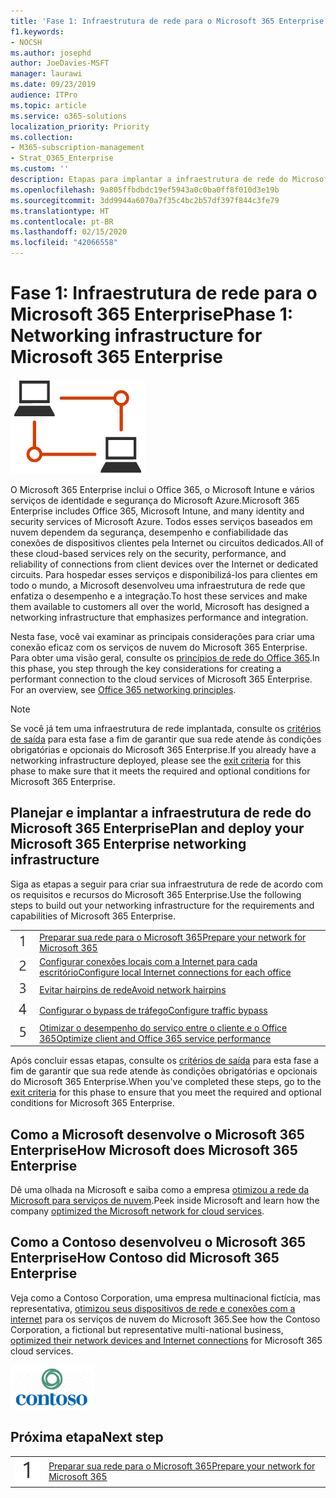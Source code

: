 ```yaml
---
title: 'Fase 1: Infraestrutura de rede para o Microsoft 365 Enterprise'
f1.keywords:
- NOCSH
ms.author: josephd
author: JoeDavies-MSFT
manager: laurawi
ms.date: 09/23/2019
audience: ITPro
ms.topic: article
ms.service: o365-solutions
localization_priority: Priority
ms.collection:
- M365-subscription-management
- Strat_O365_Enterprise
ms.custom: ''
description: Etapas para implantar a infraestrutura de rede do Microsoft 365 Enterprise.
ms.openlocfilehash: 9a805ffbdbdc19ef5943a0c0ba0ff8f010d3e19b
ms.sourcegitcommit: 3dd9944a6070a7f35c4bc2b57df397f844c3fe79
ms.translationtype: HT
ms.contentlocale: pt-BR
ms.lasthandoff: 02/15/2020
ms.locfileid: "42066558"
---
```

# <a name="phase-1-networking-infrastructure-for-microsoft-365-enterprise"></a><span data-ttu-id="45028-103">Fase 1: Infraestrutura de rede para o Microsoft 365 Enterprise</span><span class="sxs-lookup"><span data-stu-id="45028-103">Phase 1: Networking infrastructure for Microsoft 365 Enterprise</span></span>

![Fase 1: Rede](../media/deploy-foundation-infrastructure/networking_icon.png)

<span data-ttu-id="45028-105">O Microsoft 365 Enterprise inclui o Office 365, o Microsoft Intune e vários serviços de identidade e segurança do Microsoft Azure.</span><span class="sxs-lookup"><span data-stu-id="45028-105">Microsoft 365 Enterprise includes Office 365, Microsoft Intune, and many identity and security services of Microsoft Azure.</span></span> <span data-ttu-id="45028-106">Todos esses serviços baseados em nuvem dependem da segurança, desempenho e confiabilidade das conexões de dispositivos clientes pela Internet ou circuitos dedicados.</span><span class="sxs-lookup"><span data-stu-id="45028-106">All of these cloud-based services rely on the security, performance, and reliability of connections from client devices over the Internet or dedicated circuits.</span></span> <span data-ttu-id="45028-107">Para hospedar esses serviços e disponibilizá-los para clientes em todo o mundo, a Microsoft desenvolveu uma infraestrutura de rede que enfatiza o desempenho e a integração.</span><span class="sxs-lookup"><span data-stu-id="45028-107">To host these services and make them available to customers all over the world, Microsoft has designed a networking infrastructure that emphasizes performance and integration.</span></span> 

<span data-ttu-id="45028-p102">Nesta fase, você vai examinar as principais considerações para criar uma conexão eficaz com os serviços de nuvem do Microsoft 365 Enterprise. Para obter uma visão geral, consulte os [princípios de rede do Office 365](https://techcommunity.microsoft.com/t5/Office-365-Blog/Getting-the-best-connectivity-and-performance-in-Office-365/ba-p/124694).</span><span class="sxs-lookup"><span data-stu-id="45028-p102">In this phase, you step through the key considerations for creating a performant connection to the cloud services of Microsoft 365 Enterprise. For an overview, see [Office 365 networking principles](https://techcommunity.microsoft.com/t5/Office-365-Blog/Getting-the-best-connectivity-and-performance-in-Office-365/ba-p/124694).</span></span>

>[!Note]
><span data-ttu-id="45028-110">Se você já tem uma infraestrutura de rede implantada, consulte os [critérios de saída](networking-exit-criteria.md) para esta fase a fim de garantir que sua rede atende às condições obrigatórias e opcionais do Microsoft 365 Enterprise.</span><span class="sxs-lookup"><span data-stu-id="45028-110">If you already have a networking infrastructure deployed, please see the [exit criteria](networking-exit-criteria.md) for this phase to make sure that it meets the required and optional conditions for Microsoft 365 Enterprise.</span></span>

## <a name="plan-and-deploy-your-microsoft-365-enterprise-networking-infrastructure"></a><span data-ttu-id="45028-111">Planejar e implantar a infraestrutura de rede do Microsoft 365 Enterprise</span><span class="sxs-lookup"><span data-stu-id="45028-111">Plan and deploy your Microsoft 365 Enterprise networking infrastructure</span></span> 

<span data-ttu-id="45028-112">Siga as etapas a seguir para criar sua infraestrutura de rede de acordo com os requisitos e recursos do Microsoft 365 Enterprise.</span><span class="sxs-lookup"><span data-stu-id="45028-112">Use the following steps to build out your networking infrastructure for the requirements and capabilities of Microsoft 365 Enterprise.</span></span>

|||
|:-------|:-----|
|![Etapa 1](../media/stepnumbers/Step1.png)|[<span data-ttu-id="45028-114">Preparar sua rede para o Microsoft 365</span><span class="sxs-lookup"><span data-stu-id="45028-114">Prepare your network for Microsoft 365</span></span>](networking-provide-bandwidth-cloud-services.md)|
|![Etapa 2](../media/stepnumbers/Step2.png)|[<span data-ttu-id="45028-116">Configurar conexões locais com a Internet para cada escritório</span><span class="sxs-lookup"><span data-stu-id="45028-116">Configure local Internet connections for each office</span></span>](networking-dns-resolution-same-location.md)|
|![Etapa 3](../media/stepnumbers/Step3.png)|[<span data-ttu-id="45028-118">Evitar hairpins de rede</span><span class="sxs-lookup"><span data-stu-id="45028-118">Avoid network hairpins</span></span>](networking-avoid-network-hairpins.md)|
|![Etapa 4](../media/stepnumbers/Step4.png)|[<span data-ttu-id="45028-120">Configurar o bypass de tráfego</span><span class="sxs-lookup"><span data-stu-id="45028-120">Configure traffic bypass</span></span>](networking-configure-proxies-firewalls.md)|
|![Etapa 5](../media/stepnumbers/Step5.png)|[<span data-ttu-id="45028-122">Otimizar o desempenho do serviço entre o cliente e o Office 365</span><span class="sxs-lookup"><span data-stu-id="45028-122">Optimize client and Office 365 service performance</span></span>](networking-optimize-tcp-performance.md)|


<span data-ttu-id="45028-123">Após concluir essas etapas, consulte os [critérios de saída](networking-exit-criteria.md) para esta fase a fim de garantir que sua rede atende às condições obrigatórias e opcionais do Microsoft 365 Enterprise.</span><span class="sxs-lookup"><span data-stu-id="45028-123">When you've completed these steps, go to the [exit criteria](networking-exit-criteria.md) for this phase to ensure that you meet the required and optional conditions for Microsoft 365 Enterprise.</span></span>

## <a name="how-microsoft-does-microsoft-365-enterprise"></a><span data-ttu-id="45028-124">Como a Microsoft desenvolve o Microsoft 365 Enterprise</span><span class="sxs-lookup"><span data-stu-id="45028-124">How Microsoft does Microsoft 365 Enterprise</span></span>

<span data-ttu-id="45028-125">Dê uma olhada na Microsoft e saiba como a empresa [otimizou a rede da Microsoft para serviços de nuvem](https://www.microsoft.com/itshowcase/deploying-and-managing-microsoft-365#primaryR4).</span><span class="sxs-lookup"><span data-stu-id="45028-125">Peek inside Microsoft and learn how the company [optimized the Microsoft network for cloud services](https://www.microsoft.com/itshowcase/deploying-and-managing-microsoft-365#primaryR4).</span></span>

## <a name="how-contoso-did-microsoft-365-enterprise"></a><span data-ttu-id="45028-126">Como a Contoso desenvolveu o Microsoft 365 Enterprise</span><span class="sxs-lookup"><span data-stu-id="45028-126">How Contoso did Microsoft 365 Enterprise</span></span>

<span data-ttu-id="45028-127">Veja como a Contoso Corporation, uma empresa multinacional fictícia, mas representativa, [otimizou seus dispositivos de rede e conexões com a internet](contoso-networking.md) para os serviços de nuvem do Microsoft 365.</span><span class="sxs-lookup"><span data-stu-id="45028-127">See how the Contoso Corporation, a fictional but representative multi-national business, [optimized their network devices and Internet connections](contoso-networking.md) for Microsoft 365 cloud services.</span></span>

![A Contoso Corporation](../media/contoso-overview/contoso-icon.png)

## <a name="next-step"></a><span data-ttu-id="45028-129">Próxima etapa</span><span class="sxs-lookup"><span data-stu-id="45028-129">Next step</span></span>

|||
|:-------|:-----|
|![Etapa 1](../media/stepnumbers/Step1.png)|[<span data-ttu-id="45028-131">Preparar sua rede para o Microsoft 365</span><span class="sxs-lookup"><span data-stu-id="45028-131">Prepare your network for Microsoft 365</span></span>](networking-provide-bandwidth-cloud-services.md)|

